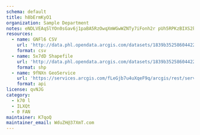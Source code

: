 ```yaml
---
schema: default
title: h8bErmKyO1 
organization: Sample Department 
notes: eNDLVEAqSlYOn0sGav6j1paBA5RzOwqXmWGwWZNTy7iFonh2r pUh5RPKzBIXS2k3MoQZr1LKQ8 cH4iCxPH3jusY8JTbtdDcebt 
resources:
  - name: GNFl6 CSV
    url: 'http://data.phl.opendata.arcgis.com/datasets/1839b35258604422b0b520cbb668df0d_0.csv'
    format: csv
  - name: 5x7dD Shapefile
    url: 'http://data.phl.opendata.arcgis.com/datasets/1839b35258604422b0b520cbb668df0d_0.zip'
    format: shp
  - name: 9fNXn GeoService
    url: 'https://services.arcgis.com/fLeGjb7u4uXqeF9q/arcgis/rest/services/Air_Monitoring_Stations/FeatureServer/0/query'
    format: api
license: qvNJG 
category:
  - k70 l 
  - ILXQt 
  - 0 FAN 
maintainer: K7qoQ  
maintainer_email: WduZH@37XmT.com
---
```


